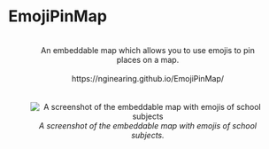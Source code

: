 # EmojiPinMap
<div align="center">
<figure align="center">
<br>
An embeddable map which allows you to use emojis to pin places on a map.
<br>
  <br>
https://nginearing.github.io/EmojiPinMap/
<br>
<br>
<br>
<img src="https://github.com/user-attachments/assets/c72b0aa8-556f-4dab-b201-08d64074d93e" alt="A screenshot of the embeddable map with emojis of school subjects">
  <figcaption><i>A screenshot of the embeddable map with emojis of school subjects.</i></figcaption>
</figure>
<div>

